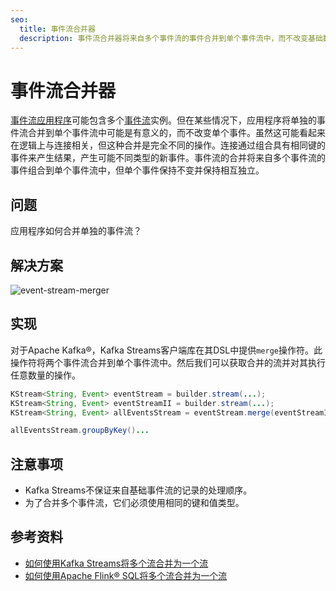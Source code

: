 ```yaml
---
seo:
  title: 事件流合并器
  description: 事件流合并器将来自多个事件流的事件合并到单个事件流中，而不改变基础数据。
---
```


# 事件流合并器

[事件流应用程序](../event-processing/event-processing-application.md)可能包含多个[事件流](../event-stream/event-stream.md)实例。但在某些情况下，应用程序将单独的事件流合并到单个事件流中可能是有意义的，而不改变单个事件。虽然这可能看起来在逻辑上与连接相关，但这种合并是完全不同的操作。连接通过组合具有相同键的事件来产生结果，产生可能不同类型的新事件。事件流的合并将来自多个事件流的事件组合到单个事件流中，但单个事件保持不变并保持相互独立。

## 问题

应用程序如何合并单独的事件流？

## 解决方案
![event-stream-merger](../img/event-stream-merger.svg)

## 实现

对于Apache Kafka®，Kafka Streams客户端库在其DSL中提供`merge`操作符。此操作符将两个事件流合并到单个事件流中。然后我们可以获取合并的流并对其执行任意数量的操作。

```java
KStream<String, Event> eventStream = builder.stream(...);
KStream<String, Event> eventStreamII = builder.stream(...);
KStream<String, Event> allEventsStream = eventStream.merge(eventStreamII);

allEventsStream.groupByKey()...
```

## 注意事项

* Kafka Streams不保证来自基础事件流的记录的处理顺序。
* 为了合并多个事件流，它们必须使用相同的键和值类型。

## 参考资料

* [如何使用Kafka Streams将多个流合并为一个流](https://developer.confluent.io/confluent-tutorials/merging/kstreams/)
* [如何使用Apache Flink® SQL将多个流合并为一个流](https://developer.confluent.io/confluent-tutorials/merging/flinksql/)
